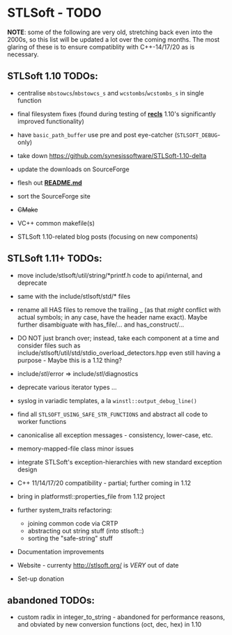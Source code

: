 # STLSoft - TODO

**NOTE**: some of the following are very old, stretching back even into the 2000s, so this list will be updated a lot over the coming months. The most glaring of these is to ensure compatiblity with C++-14/17/20 as is necessary.

## STLSoft 1.10 TODOs:

 * centralise `mbstowcs`/`mbstowcs_s` and `wcstombs`/`wcstombs_s` in single function

 * final filesystem fixes (found during testing of [**recls**](https://github.com/synesissoftware/recls) 1.10's significantly improved functionality)

 * have `basic_path_buffer` use pre and post eye-catcher (`STLSOFT_DEBUG`-only)

 * take down https://github.com/synesissoftware/STLSoft-1.10-delta

 * update the downloads on SourceForge

 * flesh out [**README.md**](./README.md)

 * sort the SourceForge site

 * ~~CMake~~

 * VC++ common makefile(s)

 * STLSoft 1.10-related blog posts (focusing on new components)


## STLSoft 1.11+ TODOs:

 * move include/stlsoft/util/string/*printf.h code to api/internal, and deprecate
 * same with the include/stlsoft/std/* files

 * rename all HAS files to remove the trailing _ (as that _might_ conflict with actual symbols; in any case, have the header name exact). Maybe further disambiguate with has_file/... and has_construct/...

 * DO NOT just branch over; instead, take each component at a time and consider files such as include/stlsoft/util/std/stdio_overload_detectors.hpp even still having a purpose - Maybe this is a 1.12 thing?

 * include/*stl*/error => include/*stl*/diagnostics

 * deprecate various iterator types ...

 * syslog in variadic templates, a la `winstl::output_debug_line()`

 * find all `STLSOFT_USING_SAFE_STR_FUNCTIONS` and abstract all code to worker functions

 * canonicalise all exception messages - consistency, lower-case, etc.

 * memory-mapped-file class minor issues

 * integrate STLSoft's exception-hierarchies with new standard exception design

 * C++ 11/14/17/20 compatibility - partial; further coming in 1.12

 * bring in platformstl::properties_file from 1.12 project

 * further system_traits refactoring:
   - joining common code via CRTP
   - abstracting out string stuff (into stlsoft::)
   - sorting the "safe-string" stuff

 * Documentation improvements

 * Website - currenty http://stlsoft.org/ is *VERY* out of date

 * Set-up donation


## abandoned TODOs:

 * custom radix in integer_to_string - abandoned for performance reasons, and obviated by new conversion functions (oct, dec, hex) in 1.10

